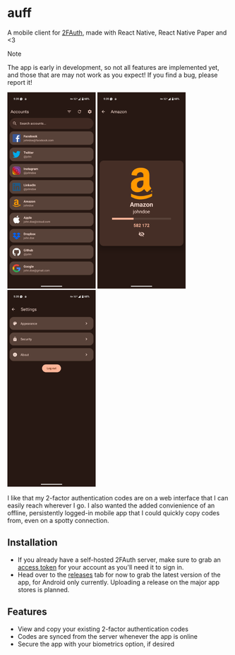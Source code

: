 # auff

A mobile client for [2FAuth](https://2fauth.app), made with React Native, React Native Paper and <3


> [!NOTE]
> The app is early in development, so not all features are implemented yet, and those that are may not work as you expect! If you find a bug, please report it!

<p>
  <img alt="Home screen" src="https://raw.githubusercontent.com/powermaker450/auff/refs/heads/main/repo/home.png" width="200">
  <img alt="Authentication code screen" src="https://raw.githubusercontent.com/powermaker450/auff/refs/heads/main/repo/code.png" width="200">
  <img alt="Settings screen" src="https://raw.githubusercontent.com/powermaker450/auff/refs/heads/main/repo/settings.png" width="200">
</p>

I like that my 2-factor authentication codes are on a web interface that I can easily reach wherever I go. I also wanted the added convienience of an offline, persistently logged-in mobile app that I could quickly copy codes from, even on a spotty connection.

## Installation
- If you already have a self-hosted 2FAuth server, make sure to grab an [access token](https://docs.2fauth.app/api/#authentication) for your account as you'll need it to sign in.
- Head over to the [releases](https://github.com/powermaker450/auff/releases) tab for now to grab the latest version of the app, for Android only currently. Uploading a release on the major app stores is planned.

## Features
- View and copy your existing 2-factor authentication codes
- Codes are synced from the server whenever the app is online
- Secure the app with your biometrics option, if desired
